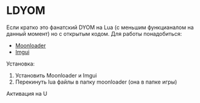 # LDYOM
Если кратко это фанатский DYOM на Lua (с меньшим функцианалом на данный момент) но с открытым кодом. 
Для работы понадобиться:
* [Moonloader](https://gtaforums.com/topic/890987-moonloader/)
* [Imgui](https://blast.hk/threads/19292/)

Установка:
1. Установить Moonloader и Imgui
2. Перекинуть lua файлы в папку moonloader (она в папке игры)

Активация на U
